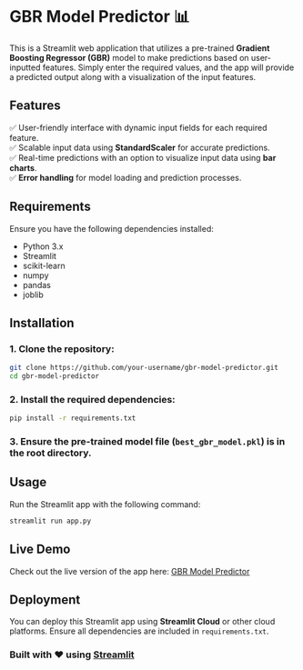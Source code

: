 # GBR Model Predictor 📊

This is a Streamlit web application that utilizes a pre-trained **Gradient Boosting Regressor (GBR)** model to make predictions based on user-inputted features. Simply enter the required values, and the app will provide a predicted output along with a visualization of the input features.

## Features
✅ User-friendly interface with dynamic input fields for each required feature.  
✅ Scalable input data using **StandardScaler** for accurate predictions.  
✅ Real-time predictions with an option to visualize input data using **bar charts**.  
✅ **Error handling** for model loading and prediction processes.  

## Requirements
Ensure you have the following dependencies installed:
- Python 3.x
- Streamlit
- scikit-learn
- numpy
- pandas
- joblib

## Installation
### 1. Clone the repository:
```sh
git clone https://github.com/your-username/gbr-model-predictor.git
cd gbr-model-predictor
```

### 2. Install the required dependencies:
```sh
pip install -r requirements.txt
```

### 3. Ensure the pre-trained model file (`best_gbr_model.pkl`) is in the root directory.

## Usage
Run the Streamlit app with the following command:
```sh
streamlit run app.py
```

## Live Demo
Check out the live version of the app here: [GBR Model Predictor](https://pickupprediction-sapna-git.streamlit.app/)

## Deployment
You can deploy this Streamlit app using **Streamlit Cloud** or other cloud platforms. Ensure all dependencies are included in `requirements.txt`.

### Built with ❤️ using [Streamlit](https://streamlit.io/)

